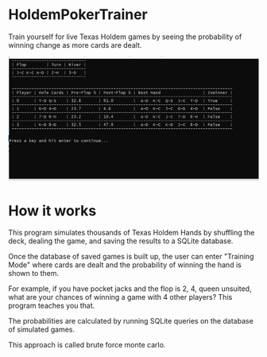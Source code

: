 # HoldemPokerTrainer
Train yourself for live Texas Holdem games by seeing the probability of winning change as more cards are dealt.

![what poker training mode looks like](screenshots/screenshot_poker%20training%20mode_3.JPG)

# How it works

This program simulates thousands of Texas Holdem Hands by shuffling the deck, 
dealing the game, and saving the results to a SQLite database. 

Once the database of saved games is built up, the user can enter "Training Mode" where cards are dealt and the
probability of winning the hand is shown to them.

For example, if you have pocket jacks and the flop is 2, 4, queen unsuited, what are your chances
of winning a game with 4 other players? This program teaches you that.

The probabilities are calculated by running SQLite queries on the database of simulated games.

This approach is called brute force monte carlo.


